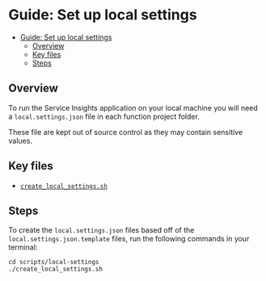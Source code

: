# Guide: Set up local settings

- [Guide: Set up local settings](#guide-set-up-local-settings)
  - [Overview](#overview)
  - [Key files](#key-files)
  - [Steps](#steps)

## Overview

To run the Service Insights application on your local machine you will need a `local.settings.json` file in each function project folder.

These file are kept out of source control as they may contain sensitive values.

## Key files

- [`create_local_settings.sh`](../../scripts/local-settings/create_local_settings.sh)

## Steps

To create the `local.settings.json` files based off of the `local.settings.json.template` files, run the following commands in your terminal:

```shell
cd scripts/local-settings
./create_local_settings.sh
```
